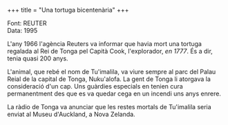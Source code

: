 +++
title = "Una tortuga bicentenària"
+++

Font: REUTER  
Data: 1995

L'any 1966 l'agència Reuters va informar que havia mort una tortuga regalada al Rei de Tonga pel Capità Cook, l'explorador, *en 1777*. És a dir, tenia quasi 200 anys.

L'animal, que rebé el nom de Tu'imalila, va viure sempre al parc del Palau Reial de la capital de Tonga, Nuku'alofa. La gent de Tonga li atorgava la consideració d'un cap. Uns guàrdies especials en tenien cura permanentment des que es va quedar cega en un incendi uns anys enrere.

La ràdio de Tonga va anunciar que les restes mortals de Tu'imalila seria enviat al Museu d'Auckland, a Nova Zelanda.

